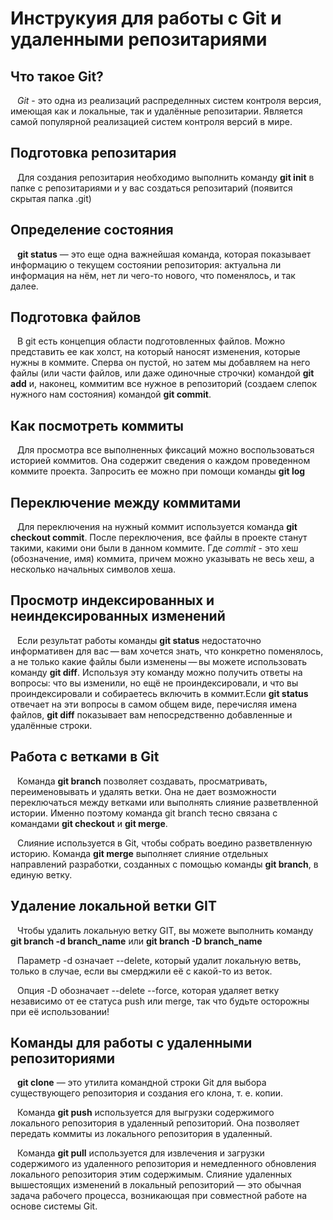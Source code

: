 # Инструкуия для работы с Git и удаленными репозитариями


## Что такое Git?


&ensp; *Git* - это одна из реализаций распределнных систем контроля версия, имеющая как и локальные, так и удалённые репозитарии. Является самой популярной реализацией систем контроля версий в мире.

## Подготовка репозитария  

&ensp; Для создания репозитария необходимо выполнить команду **git init**  в папке с репозитариями и у вас создаться репозитарий (появится скрытая папка .git)

## Определение состояния


&ensp; **git status** — это еще одна важнейшая команда, которая показывает информацию о текущем состоянии репозитория: актуальна ли информация на нём, нет ли чего-то нового, что поменялось, и так далее. 

## Подготовка файлов

&ensp; В git есть концепция области подготовленных файлов. Можно представить ее как холст, на который наносят изменения, которые нужны в коммите. Сперва он пустой, но затем мы добавляем на него файлы (или части файлов, или даже одиночные строчки) командой **git add** и, наконец, коммитим все нужное в репозиторий (создаем слепок нужного нам состояния) командой **git commit**.

## Как посмотреть коммиты
 
&ensp; Для просмотра все выполненных фиксаций можно воспользоваться историей коммитов. Она содержит сведения о каждом проведенном коммите проекта. Запросить ее можно при помощи команды **git log**

## Переключение между коммитами

&ensp; Для переключения на нужный коммит используется команда **git checkout commit**.
После переключения, все файлы в проекте станут такими, какими они были в данном коммите.
Где *commit* - это хеш (обозначение, имя) коммита, причем можно указывать не весь хеш, а несколько начальных символов хеша.

## Просмотр индексированных и неиндексированных изменений

&ensp;  Если результат работы команды **git status** недостаточно информативен для вас — вам хочется знать, что конкретно поменялось, а не только какие файлы были изменены — вы можете использовать команду **git diff**. Используя эту команду можно получить ответы на вопросы: что вы изменили, но ещё не проиндексировали, и что вы проиндексировали и собираетесь включить в коммит.Если **git status** отвечает на эти вопросы в самом общем виде, перечисляя имена файлов, **git diff** показывает вам непосредственно добавленные и удалённые строки.

## Работа с ветками в  Git
&ensp; Команда **git branch** позволяет создавать, просматривать, переименовывать и удалять ветки. Она не дает возможности переключаться между ветками или выполнять слияние разветвленной истории. Именно поэтому команда git branch тесно связана с командами **git checkout** и **git merge**.

&ensp; Слияние используется в Git, чтобы собрать воедино разветвленную историю. Команда **git merge** выполняет слияние отдельных направлений разработки, созданных с помощью команды **git branch**, в единую ветку.

## Удаление локальной ветки GIT
&ensp; Чтобы удалить локальную ветку GIT, вы можете выполнить команду **git branch -d branch_name** или **git branch -D branch_name**

&ensp; Параметр -d означает --delete, который удалит локальную ветвь, только в случае, если вы смерджили её с какой-то из веток.

&ensp; Опция -D обозначает --delete --force,  которая удаляет ветку независимо от ее статуса push или merge, так что будьте осторожны при её использовании!

## Команды для работы с удаленными репозиториями

&ensp; **git clone** — это утилита командной строки Git для выбора существующего репозитория и создания его клона, т. е. копии.

&ensp; Команда **git push** используется для выгрузки содержимого локального репозитория в удаленный репозиторий. Она позволяет передать коммиты из локального репозитория в удаленный.

&ensp; Команда **git pull** используется для извлечения и загрузки содержимого из удаленного репозитория и немедленного обновления локального репозитория этим содержимым. Слияние удаленных вышестоящих изменений в локальный репозиторий — это обычная задача рабочего процесса, возникающая при совместной работе на основе системы Git.
